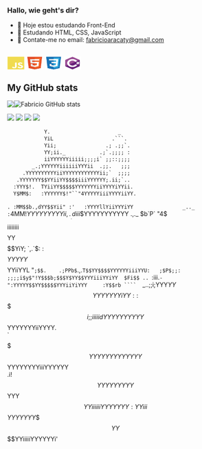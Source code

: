 ### Hallo, wie geht's dir?
- 🔭 Hoje estou estudando Front-End
- 🌱 Estudando HTML, CSS, JavaScript
- 💬 Contate-me no email: fabricioaracaty@gmail.com
<div style="display: inline_block"><br>

  <img align="center" alt="Fabricio-Js" height="30" width="40" src="https://raw.githubusercontent.com/devicons/devicon/master/icons/javascript/javascript-plain.svg">
  <img align="center" alt="Fabricio-Ts" height="30" width="40" src="https://raw.githubusercontent.com/devicons/devicon/master/icons/html5/html5-original.svg">
  <img align="center" alt="Fabricio-CSS" height="30" width="40" src="https://raw.githubusercontent.com/devicons/devicon/master/icons/css3/css3-original.svg">
  <img align="center" alt="Fabricio-Python" height="30" width="40" src="https://raw.githubusercontent.com/devicons/devicon/master/icons/csharp/csharp-original.svg">
    
  ## My GitHub stats
  
<img align="left" src="https://github-readme-stats.vercel.app/api/top-langs/?username=FabricioAracaty&langs_count=9&layout=compact&theme=dracula&hide=java,scss,gdscript" />
 
  ![Fabricio GitHub stats](https://github-readme-stats.vercel.app/api?username=FabricioAracaty&show_icons=true&theme=dracula&count_private=true)
 
  <a href="https://www.instagram.com/fabricioaracaty/"><img src="https://img.shields.io/badge/-Instagram-%23E4405F?style=for-the-badge&logo=instagram&logoColor=white" target="_blank"></a>
 	 <a href="https://discord.gg/h3EznQ8Y" target="_blank"><img src="https://img.shields.io/badge/Discord-7289DA?style=for-the-badge&logo=discord&logoColor=white" target="_blank"></a> 
  <a href="https://www.youtube.com/channel/UCL3VUrHQJ9HQJQl-bpdHgVg"><img src="https://img.shields.io/badge/YouTube-FF0000?style=for-the-badge&logo=youtube&logoColor=white" target="_blank"></a>
  <a href="https://www.linkedin.com/in/fabr%C3%ADcio-queiroz-aracaty-7b1261143/"><img src="https://img.shields.io/badge/-LinkedIn-%230077B5?style=for-the-badge&logo=linkedin&logoColor=white" target="_blank"></a> 
  
</div>

                Y.                      _   
                YiL                   .```.  
                Yii;                .; .;;`.    
                YY;ii._           .;`.;;;; :             
                iiYYYYYYiiiii;;;;i` ;;::;;;;    
            _.;YYYYYYiiiiiiYYYii  .;;.   ;;; 
         .YYYYYYYYYYiiYYYYYYYYYYYYii;`  ;;;;    
       .YYYYYYY$$YYiiYY$$$$iiiYYYYYY;.ii;`..   
      :YYY$!.  TYiiYY$$$$$YYYYYYYiiYYYYiYYii.    
      Y$MM$:   :YYYYYY$!"``"4YYYYYiiiYYYYiiYY.    
   `. :MM$$b.,dYY$$Yii" :'   :YYYYllYiiYYYiYY               
_.._ :`4MM$!YYYYYYYYYii,.__.diii$$YYYYYYYYYYY
.,._ $b`P`     "4$$$$$iiiiiiii$$$$YY$$$$$$YiY;        
   `,.`$:       :$$$$$$$$$YYYYY$$$$$$$$$YYiiYYL
    "`;$$.    .;PPb$`.,.``T$$YY$$$$YYYYYYiiiYYU:  
    ;$P$;;: ;;;;i$y$"!Y$$$b;$$$Y$YY$$YYYiiiYYiYY 
    $Fi$$ .. ``:iii.`-":YYYYY$$YY$$$$$YYYiiYiYYY    
    :Y$$rb ````  `_..;;i;YYY$YY$$$$$$$YYYYYYYiYY:    
     :$$$$$i;;iiiiidYYYYYYYYYY$$$$$$YYYYYYYiiYYYY.      
      `$$$$$$$YYYYYYYYYYYYY$$$$$$YYYYYYYYiiiYYYYYY    
      .i!$$$$$$YYYYYYYYY$$$$$$YYY$$YYiiiiiiYYYYYYY    
     :YYiii$$$$$$$YYYYYYY$$$$YY$$$$YYiiiiiYYYYYYi'
